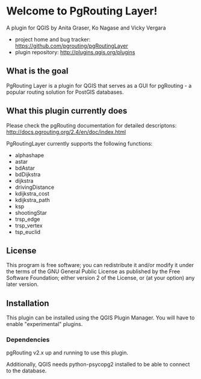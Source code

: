 # Welcome to PgRouting Layer!

A plugin for QGIS by Anita Graser, Ko Nagase and Vicky Vergara

* project home and bug tracker: https://github.com/pgrouting/pgRoutingLayer
* plugin repository: http://plugins.qgis.org/plugins


## What is the goal

PgRouting Layer is a plugin for QGIS that serves as a GUI for pgRouting - a popular routing solution for PostGIS databases.

## What this plugin currently does

Please check the pgRouting documentation for detailed descriptons: http://docs.pgrouting.org/2.4/en/doc/index.html

PgRoutingLayer currently supports the following functions:

* alphashape
* astar
* bdAstar
* bdDijkstra
* dijkstra
* drivingDistance
* kdijkstra_cost
* kdijkstra_path
* ksp
* shootingStar
* trsp_edge
* trsp_vertex
* tsp_euclid

## License

This program is free software; you can redistribute it and/or modify
it under the terms of the GNU General Public License as published by
the Free Software Foundation; either version 2 of the License, or
(at your option) any later version.

## Installation

This plugin can be installed using the QGIS Plugin Manager. You will have to enable "experimental" plugins.

### Dependencies

pgRouting v2.x up and running to use this plugin.

Additionally, QGIS needs python-psycopg2 installed to be able to connect to the database.
